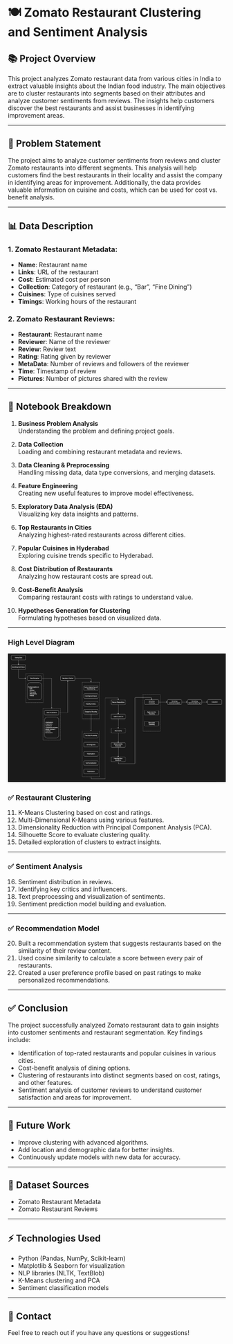 
# 🍽️ Zomato Restaurant Clustering and Sentiment Analysis

## 📚 Project Overview

This project analyzes Zomato restaurant data from various cities in India to extract valuable insights about the Indian food industry. The main objectives are to cluster restaurants into segments based on their attributes and analyze customer sentiments from reviews. The insights help customers discover the best restaurants and assist businesses in identifying improvement areas.

---

## 🎯 Problem Statement

The project aims to analyze customer sentiments from reviews and cluster Zomato restaurants into different segments. This analysis will help customers find the best restaurants in their locality and assist the company in identifying areas for improvement. Additionally, the data provides valuable information on cuisine and costs, which can be used for cost vs. benefit analysis.

---

## 📊 Data Description

### 1. Zomato Restaurant Metadata:
- **Name**: Restaurant name  
- **Links**: URL of the restaurant  
- **Cost**: Estimated cost per person  
- **Collection**: Category of restaurant (e.g., “Bar”, “Fine Dining”)  
- **Cuisines**: Type of cuisines served  
- **Timings**: Working hours of the restaurant  

### 2. Zomato Restaurant Reviews:
- **Restaurant**: Restaurant name  
- **Reviewer**: Name of the reviewer  
- **Review**: Review text  
- **Rating**: Rating given by reviewer  
- **MetaData**: Number of reviews and followers of the reviewer  
- **Time**: Timestamp of review  
- **Pictures**: Number of pictures shared with the review  

---

## 🧱 Notebook Breakdown

1. **Business Problem Analysis**  
   Understanding the problem and defining project goals.

2. **Data Collection**  
   Loading and combining restaurant metadata and reviews.

3. **Data Cleaning & Preprocessing**  
   Handling missing data, data type conversions, and merging datasets.

4. **Feature Engineering**  
   Creating new useful features to improve model effectiveness.

5. **Exploratory Data Analysis (EDA)**  
   Visualizing key data insights and patterns.

6. **Top Restaurants in Cities**  
   Analyzing highest-rated restaurants across different cities.

7. **Popular Cuisines in Hyderabad**  
   Exploring cuisine trends specific to Hyderabad.

8. **Cost Distribution of Restaurants**  
   Analyzing how restaurant costs are spread out.

9. **Cost-Benefit Analysis**  
   Comparing restaurant costs with ratings to understand value.

10. **Hypotheses Generation for Clustering**  
    Formulating hypotheses based on visualized data.

---

### High Level Diagram

![Diagram](image/architecture.png)

### ✅ Restaurant Clustering
11. K-Means Clustering based on cost and ratings.  
12. Multi-Dimensional K-Means using various features.  
13. Dimensionality Reduction with Principal Component Analysis (PCA).  
14. Silhouette Score to evaluate clustering quality.  
15. Detailed exploration of clusters to extract insights.

---

### ✅ Sentiment Analysis
16. Sentiment distribution in reviews.  
17. Identifying key critics and influencers.  
18. Text preprocessing and visualization of sentiments.  
19. Sentiment prediction model building and evaluation.

---

### ✅ Recommendation Model
20. Built a recommendation system that suggests restaurants based on the similarity of their review content.
21. Used cosine similarity to calculate a score between every pair of restaurants.
22. Created a user preference profile based on past ratings to make personalized recommendations.

--- 


## ✅ Conclusion

The project successfully analyzed Zomato restaurant data to gain insights into customer sentiments and restaurant segmentation. Key findings include:
-	Identification of top-rated restaurants and popular cuisines in various cities.
-	Cost-benefit analysis of dining options.
-	Clustering of restaurants into distinct segments based on cost, ratings, and other features.
-	Sentiment analysis of customer reviews to understand customer satisfaction and areas for improvement.

---

## 🚀 Future Work

- Improve clustering with advanced algorithms.  
- Add location and demographic data for better insights.  
- Continuously update models with new data for accuracy.

---

## 📂 Dataset Sources

- Zomato Restaurant Metadata  
- Zomato Restaurant Reviews  

---

## ⚡ Technologies Used

- Python (Pandas, NumPy, Scikit-learn)  
- Matplotlib & Seaborn for visualization  
- NLP libraries (NLTK, TextBlob)  
- K-Means clustering and PCA  
- Sentiment classification models

---

## 📧 Contact

Feel free to reach out if you have any questions or suggestions!
